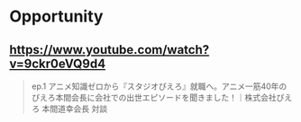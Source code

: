 # Opportunity

## https://www.youtube.com/watch?v=9ckr0eVQ9d4

> ep.1 アニメ知識ゼロから『スタジオぴえろ』就職へ。アニメ一筋40年のぴえろ本間会長に会社での出世エピソードを聞きました！｜株式会社ぴえろ 本間道幸会長 対談 
